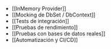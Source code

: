 - [[InMemory Provider]]
- [[Mocking de DbSet / DbContext]]
- [[Tests de integración]]
- [[Pruebas de rendimiento]]
- [[Pruebas con bases de datos reales]]
- [[Automatización y CI/CD]]